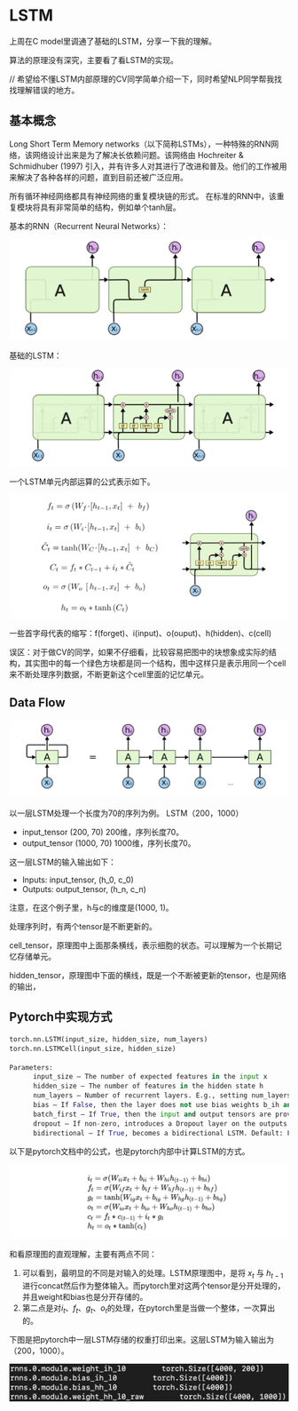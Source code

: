 # LSTM

上周在C model里调通了基础的LSTM，分享一下我的理解。

算法的原理没有深究，主要看了看LSTM的实现。

// 希望给不懂LSTM内部原理的CV同学简单介绍一下，同时希望NLP同学帮我找找理解错误的地方。

## 基本概念

Long Short Term Memory networks（以下简称LSTMs），一种特殊的RNN网络，该网络设计出来是为了解决长依赖问题。该网络由 Hochreiter & Schmidhuber (1997) 引入，并有许多人对其进行了改进和普及。他们的工作被用来解决了各种各样的问题，直到目前还被广泛应用。

所有循环神经网络都具有神经网络的重复模块链的形式。 在标准的RNN中，该重复模块将具有非常简单的结构，例如单个tanh层。

基本的RNN（Recurrent Neural Networks）：

![](./1.png)

基础的LSTM：

![](2.png)

一个LSTM单元内部运算的公式表示如下。

![](./6.png)

一些首字母代表的缩写：f(forget)、i(input)、o(ouput)、h(hidden)、c(cell)



误区：对于做CV的同学，如果不仔细看，比较容易把图中的块想象成实际的结构，其实图中的每一个绿色方块都是同一个结构，图中这样只是表示用同一个cell来不断处理序列数据，不断更新这个cell里面的记忆单元。



## Data Flow

![](./3.png)

以一层LSTM处理一个长度为70的序列为例。     LSTM（200，1000）

- input_tensor (200, 70)  200维，序列长度70。
- output_tensor (1000, 70) 1000维，序列长度70。

这一层LSTM的输入输出如下：

- Inputs:      input_tensor, (h_0, c_0)
- Outputs:  output_tensor, (h_n, c_n)

注意，在这个例子里，h与c的维度是(1000, 1)。



处理序列时，有两个tensor是不断更新的。

cell_tensor，原理图中上面那条横线，表示细胞的状态。可以理解为一个长期记忆存储单元。

hidden_tensor，原理图中下面的横线，既是一个不断被更新的tensor，也是网络的输出，





## Pytorch中实现方式

```python
torch.nn.LSTM(input_size, hidden_size, num_layers)
torch.nn.LSTMCell(input_size, hidden_size)

Parameters:
      input_size – The number of expected features in the input x
      hidden_size – The number of features in the hidden state h
      num_layers – Number of recurrent layers. E.g., setting num_layers=2 would mean stacking two LSTMs together to form a stacked LSTM, with the second LSTM taking in outputs of the first LSTM and computing the final results. Default: 1
      bias – If False, then the layer does not use bias weights b_ih and b_hh. Default: True
      batch_first – If True, then the input and output tensors are provided as (batch, seq, feature). Default: False
      dropout – If non-zero, introduces a Dropout layer on the outputs of each LSTM layer except the last layer, with dropout probability equal to dropout. Default: 0
      bidirectional – If True, becomes a bidirectional LSTM. Default: False
```

以下是pytorch文档中的公式，也是pytorch内部中计算LSTM的方式。

![](./4.png)

和看原理图的直观理解，主要有两点不同：

1. 可以看到，最明显的不同是对输入的处理。LSTM原理图中，是将 $x_t$ 与 $h_{t-1}$ 进行concat然后作为整体输入。而pytorch里对这两个tensor是分开处理的，并且weight和bias也是分开存储的。
2. 第二点是对$i_t$、$f_t$、$g_t$、$o_t$的处理，在pytorch里是当做一个整体，一次算出的。



下图是把pytorch中一层LSTM存储的权重打印出来。这层LSTM为输入输出为（200，1000）。

![](./5.png)
